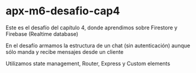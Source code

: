 # apx-m6-desafio-cap4

Este es el desafío del capítulo 4, donde aprendimos sobre Firestore y Firebase (Realtime database)

En el desafío armamos la estructura de un chat (sin autenticación) aunque sólo manda y recibe mensajes desde un cliente

Utilizamos state management, Router, Express y Custom elements
